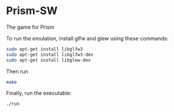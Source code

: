 # Prism-SW
The game for Prism

To run the emulation, install glfw and glew using these commands:
```bash
sudo apt-get install libglfw3
sudo apt-get install libglfw3-dev
sudo apt-get install libglew-dev
```
Then run
```bash
make
```
Finally, run the executable:
```bash
./run
```
